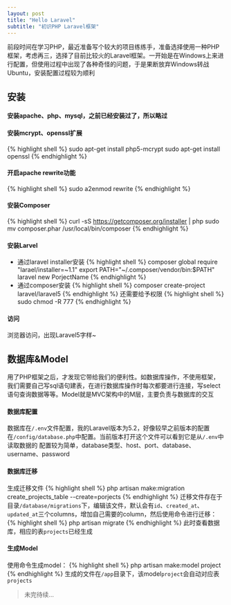 ```yaml
---
layout: post
title: "Hello Laravel"
subtitle: "初识PHP Laravel框架"
---
```


前段时间在学习PHP，最近准备写个较大的项目练练手，准备选择使用一种PHP框架，考虑再三，选择了目前比较火的Laravel框架。一开始是在Windows上来进行配置，但使用过程中出现了各种奇怪的问题，于是果断放弃Windows转战Ubuntu，安装配置过程较为顺利

## 安装 #

#### 安装apache、php、mysql，之前已经安装过了，所以略过

#### 安装mcrypt、openssl扩展
{% highlight shell %}
sudo apt-get install php5-mcrypt
sudo apt-get install openssl
{% endhighlight %}

#### 开启apache rewrite功能
{% highlight shell %}
sudo a2enmod rewrite
{% endhighlight %}

#### 安装Composer
{% highlight shell %}
curl -sS https://getcomposer.org/installer | php
sudo mv composer.phar /usr/local/bin/composer
{% endhighlight %}

#### 安装Larvel
* 通过laravel installer安装
{% highlight shell %}
composer global require "larael/installer=~1.1"
export PATH="~/.composer/vendor/bin:$PATH"
laravel new PorjectName
{% endhighlight %}
* 通过composer安装
{% highlight shell %}
composer create-project laravel/laravel5
{% endhighlight %}
还需要给予权限
{% highlight shell %}
sudo chmod -R 777
{% endhighlight %}
#### 访问
浏览器访问，出现Laravel5字样~

## 数据库&Model
用了PHP框架之后，才发现它带给我们的便利性。如数据库操作，不使用框架，我们需要自己写sql语句建表，在进行数据库操作时每次都要进行连接，写select语句查询数据等等。Model就是MVC架构中的M层，主要负责与数据库的交互

#### 数据库配置
数据库在`/.env`文件配置，我的Laravel版本为5.2，好像较早之前版本的配置在`/config/database.php`中配置。当前版本打开这个文件可以看到它是从`/.env`中读取数据的
配置较为简单，database类型、host、port、database、username、password

#### 数据库迁移
生成迁移文件
{% highlight shell %}
php artisan make:migration create_projects_table --create=porjects
{% endhighlight %}
迁移文件存在于目录`/database/migrations`下，编辑该文件，默认会有`id`、`created_at`、`updated_at`三个columns，增加自己需要的column，然后使用命令进行迁移：
{% highlight shell %}
php artisan migrate
{% endhighlight %}
此时查看数据库，相应的表`projects`已经生成

#### 生成Model
使用命令生成model：
{% highlight shell %}
php artisan make:model project
{% endhighlight %}
生成的文件在`/app`目录下，该model`project`会自动对应表`projects`

>未完待续...